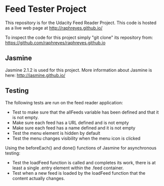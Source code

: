 # Feed Tester Project

This repository is for the Udacity Feed Reader Project. This code is hosted as a live web page at http://raphreyes.github.io/

To inspect the code for this project simply "git clone" its repository from: https://github.com/raphreyes/raphreyes.github.io

## Jasmine
Jasmine 2.1.2 is used for this project. More information about Jasmine is here: http://jasmine.github.io/

## Testing
The following tests are run on the feed reader application:

- Test to make sure that the allFeeds variable has been defined and that it is not empty.
- Make sure each feed has a URL defined and is not empty
- Make sure each feed has a name defined and it is not empty
- Test the menu element is hidden by default
- Test the menu changes visibility when the menu icon is clicked

Using the beforeEach() and done() functions of Jasmine for asynchronous testing:
- Test the loadFeed function is called and completes its work, there is at least a single .entry element within the .feed container.
- Test when a new feed is loaded by the loadFeed function that the content actually changes.

